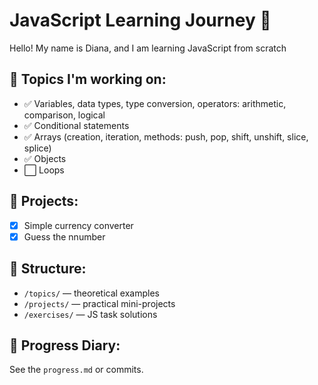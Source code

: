 # JavaScript Learning Journey 🚀

Hello! My name is Diana, and I am learning JavaScript from scratch

## 🧩 Topics I'm working on:

-  ✅ Variables, data types, type conversion, operators: arithmetic, comparison, logical
-  ✅ Conditional statements
-  ✅ Arrays (creation, iteration, methods: push, pop, shift, unshift, slice, splice)
-  ✅ Objects
-  ⬜ Loops

## 🧪 Projects:

-  [x] Simple currency converter
-  [x] Guess the nnumber

## 📁 Structure:

-  `/topics/` — theoretical examples
-  `/projects/` — practical mini-projects
-  `/exercises/` — JS task solutions

## 📆 Progress Diary:

See the `progress.md` or commits.
